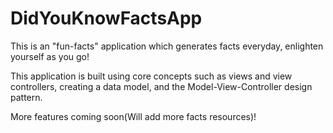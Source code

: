 # DidYouKnowFactsApp

This is an "fun-facts" application which generates facts everyday, enlighten yourself as you go!

This application is built using core concepts such as views and view controllers, creating a data model, and the Model-View-Controller design pattern.

More features coming soon(Will add more facts resources)!

